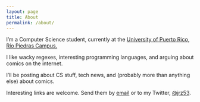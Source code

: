 ```yaml
---
layout: page
title: About
permalink: /about/
---
```

I’m a Computer Science student, currently at the [University of Puerto Rico, Río Piedras Campus.](http://ccom.uprrp.edu/2016/wordpress/)

I like wacky regexes, interesting programming languages, and arguing about comics on the internet.

I’ll be posting about CS stuff, tech news, and (probably more than anything else) about comics.

Interesting links are welcome. Send them by [email](mailto:josreyes53@gmail.com) or to my Twitter, [@jrz53](https://twitter.com/jrz53).